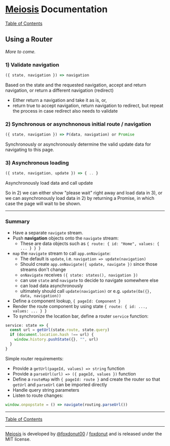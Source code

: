 # [Meiosis](https://meiosis.js.org) Documentation

[Table of Contents](toc.html)

## Using a Router

_More to come._

### 1) Validate navigation

```js
({ state, navigation }) => navigation
```

Based on the state and the requested navigation, accept and return navigation, or return a
different navigation (redirect)

- Either return a navigation and take it as is, or,
- return true to accept navigation, return navigation to redirect, but repeat the process in
case redirect also needs to validate

### 2) Synchronous or asynchnonous initial route / navigation

```js
({ state, navigation }) => P(data, navigation) or Promise
```

Synchronously or asynchronously determine the valid update data for navigating to this page.

### 3) Asynchronous loading

```js
({ state, navigation, update }) => { .. }
```

Asynchronously load data and call update

So in 2) we can either show "please wait" right away and load data in 3), or we can
asynchronously load data in 2) by returning a Promise, in which case the page will wait
to be shown.

-----

### Summary

- Have a separate `navigate` stream.
- Push **navigation** objects onto the `navigate` stream:
  - These are data objects such as `{ route: { id: "Home", values: { ... } } }`
- `map` the `navigate` stream to call `app.onNavigate`:
  - The default is `update`, i.e. `navigation => update(navigation)`
  - Should create `app.onNavigate({ update, navigate })` since those streams don't change
  - `onNavigate` receives `({ state: states(), navigation })`
  - can use `state` and `navigate` to decide to navigate somewhere else
  - can load data asynchronously
  - ultimately should call `update(navigation)` or e.g. `update(Oa({}, data, navigation))`
- Define a component lookup, `{ pageId: Component }`
- Render the route component by using state `{ route: { id: ..., values: ... } }`
- To synchronize the location bar, define a router `service` function:

```js
service: state => {
  const url = getUrl(state.route, state.query)
  if (document.location.hash !== url) {
    window.history.pushState({}, "", url)
  }
}
```

Simple router requirements:

- Provide a `getUrl(pageId, values) => string` function
- Provide a `parseUrl(url) => ({ pageId, values })` function
- Define a `routeMap` with `{ pageId: route }` and create the router so that `getUrl` and
`parseUrl` can be imported directly
- Handle query string parameters
- Listen to route changes:

```js
window.onpopstate = () => navigate(routing.parseUrl())
```

-----

[Table of Contents](toc.html)

-----

[Meiosis](https://meiosis.js.org) is developed by
[@foxdonut00](http://twitter.com/foxdonut00) /
[foxdonut](https://github.com/foxdonut)
and is released under the MIT license.
